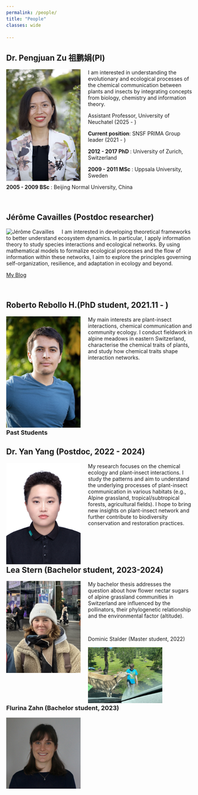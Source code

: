 ```yaml
---
permalink: /people/
title: "People"
classes: wide

---
```


<div style="clear: both">
    <h2>Dr. Pengjuan Zu 祖鹏娟(PI)</h2>
    <div style="float: left; margin-right: 20px">
        <img src="../assets/images/PZu_2022_3.jpg" width="200" alt="Pengjuan Zu">
    </div>
    <div>
        <p>I am interested in understanding the evolutionary and ecological processes of the chemical communication between plants and insects by integrating concepts from biology, chemistry and information theory.</p>
        <div>
            <p class="small"> Assistant Professor, University of Neuchatel  (2025 - ) </p>
            <p class="small"><b>Current position</b>: SNSF PRIMA Group leader (2021 - ) </p>
            <p class="small"><b>2012 - 2017 PhD </b>: University of Zurich, Switzerland </p>
            <p class="small"><b>2009 - 2011 MSc </b>: Uppsala University, Sweden </p>
            <p class="small"><b>2005 - 2009 BSc </b>: Beijing Normal University, China </p>
        </div>
    </div>
</div>
<br>

<div style="clear: both">
<h2> Jérôme Cavailles (Postdoc researcher)</h2>
<div style="float: left; margin-right: 20px">
    <img src="../assets/images/JeromeC.JPG" width="200" alt="Jérôme Cavailles">
</div>
<div>    
    <p> I am interested in developing theoretical frameworks to better understand ecosystem dynamics. In particular, I apply information theory to study species interactions and ecological networks. By using mathematical models to formalize ecological processes and the flow of information within these networks, I aim to explore the principles governing self-organization, resilience, and adaptation in ecology and beyond.</p> 
    <p><a href="https://interactionintegration.org">My Blog</a></p>
</div>
</div>
<br>


<div style="clear: both">
<h2>Roberto Rebollo H.(PhD student, 2021.11 - )</h2>
<div style="float: left; margin-right: 20px">
    <img src="../assets/images/Picture_Roberto_RH.jpg" width="200" alt="Roberto Rebollo H.">
</div>
<div>    
    <p> My main interests are plant-insect interactions, chemical communication and community ecology. I conduct fieldwork in alpine meadows in eastern Switzerland, characterise the chemical traits of plants, and study how chemical traits shape interaction networks. </p>
</div>
</div>
<br>


<div style="clear: both">
<h3>Past Students</h3>

<div style="clear: both">
<h2>Dr. Yan Yang (Postdoc, 2022 - 2024)</h2>
<div style="float: left; margin-right: 20px">
    <img src="../assets/images/Yan Yang.jpg" width="200" alt="Yan Yang">
</div>
<div>
    <p>My research focuses on the chemical ecology and plant-insect interactions. I study the patterns and aim to understand the underlying processes of plant-insect communication in various habitats (e.g., Alpine grassland, tropical/subtropical forests, agricultural fields). I hope to bring new insights on plant-insect network and further contribute to biodiversity conservation and restoration practices.</p>
    </div>
</div>
<br>

<div style="clear: both">
<h2>Lea Stern (Bachelor student, 2023-2024)</h2>
 <div style="float: left; margin-right: 20px">
    <img src="../assets/images/Lea Stern.jpg" width="200" alt="Picture name">
 </div>
 <div>    
    <p> My bachelor thesis addresses the question about how flower nectar sugars of alpine grassland communities in Switzerland are influenced by the pollinators, their phylogenetic relationship and the environmental factor (altitude).</p>
 </div>
</div>
<br>





<p>Dominic Stalder (Master student, 2022)
</p>
<div style="float: left; margin-right: 20px">
    <img src="../assets/images/DStalder.JPG" width="200" alt="Dominic Stalder">
 </div>

<div style="clear: both">
<h3>Flurina Zahn (Bachelor student, 2023)</h3>
 <div style="float: left; margin-right: 20px">
    <img src="../assets/images/Flurina Zahn.jpg" width="200" alt="Picture name">
 </div>
 <div>    
    <p></p>
 </div>
</div>
<br>

</div>
